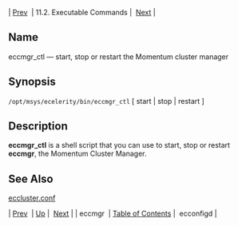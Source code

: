 | [Prev](executable.eccmgr)  | 11.2. Executable Commands |  [Next](executable.ecconfigd.php) |

<a name="executable.eccmgr_ctl"></a>
## Name

eccmgr_ctl — start, stop or restart the Momentum cluster manager

## Synopsis

`/opt/msys/ecelerity/bin/eccmgr_ctl` [ start | stop | restart ]

<a name="idp14473856"></a>
## Description

**eccmgr_ctl** is a shell script that you can use to start, stop or restart **eccmgr**, the Momentum Cluster Manager.

<a name="idp14476400"></a>
## See Also

[eccluster.conf](eccluster.conf3 "eccluster.conf")

| [Prev](executable.eccmgr)  | [Up](exe.commands.details.php) |  [Next](executable.ecconfigd.php) |
| eccmgr  | [Table of Contents](index) |  ecconfigd |
